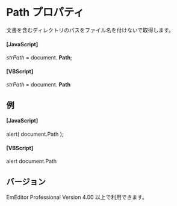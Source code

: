 # Path プロパティ

文書を含むディレクトリのパスをファイル名を付けないで取得します。

#### \[JavaScript\]

_strPath_ = document. **Path**;

#### \[VBScript\]

_strPath_ = document. **Path**

## 例

#### \[JavaScript\]

alert( document.Path );

#### \[VBScript\]

alert document.Path

## バージョン

EmEditor Professional Version 4.00 以上で利用できます。